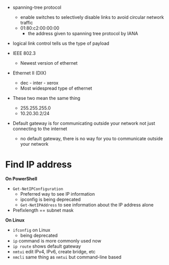 - spanning-tree protocol
	- enable switches to selectively disable links to avoid circular network traffic
	- 01:80:c2:00:00:00 
		- the address given to spanning tree protocol by IANA

- logical link control tells us the type of payload

- IEEE 802.3 
	- Newest version of ethernet
- Ethernet II (DIX)
	- dec - inter - xerox
	- Most widespread type of ethernet

- These two mean the same thing
	- 255.255.255.0
	- 10.20.30.2/24

- Default gateway is for communicating outside your network not just connecting to the internet
	- no default gateway, there is no way for you to communicate outside your network

# Find IP address

**On PowerShell**
- `Get-NetIPConfiguration`
	- Preferred way to see IP information
	- ipconfig is being deprecated
	- `Get-NetIPAddress` to see information about the IP address alone
- Prefixlength == subnet mask

**On Linux**
- `ifconfig` on Linux
	- being deprecated
- `ip` command is more commonly used now
- `ip route` shows default gateway
- `nmtui` edit IPv4, IPv6, create bridge, etc
- `nmcli` same thing as `nmtui` but command-line based